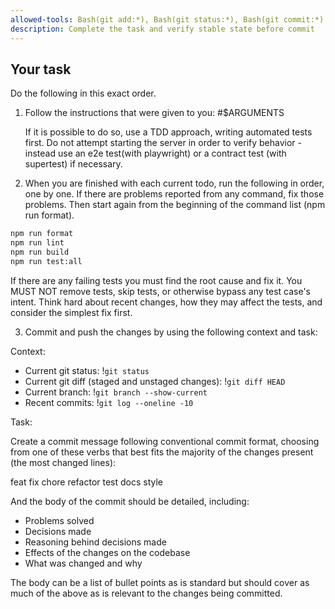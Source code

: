 ```yaml
---
allowed-tools: Bash(git add:*), Bash(git status:*), Bash(git commit:*)
description: Complete the task and verify stable state before commit
---
```


## Your task

Do the following in this exact order.

1. Follow the instructions that were given to you:
   #$ARGUMENTS

   If it is possible to do so, use a TDD approach, writing automated tests first.
   Do not attempt starting the server in order to verify behavior - instead use an e2e test(with playwright) or a contract test (with supertest) if necessary.

2. When you are finished with each current todo, run the following in order, one by one.
   If there are problems reported from any command, fix those problems.
   Then start again from the beginning of the command list (npm run format).

```bash
npm run format
npm run lint
npm run build
npm run test:all
```

If there are any failing tests you must find the root cause and fix it.
You MUST NOT remove tests, skip tests, or otherwise bypass any test case's intent.
Think hard about recent changes, how they may affect the tests, and consider the simplest fix first.

3. Commit and push the changes by using the following context and task:

Context:

- Current git status: !`git status`
- Current git diff (staged and unstaged changes): !`git diff HEAD`
- Current branch: !`git branch --show-current`
- Recent commits: !`git log --oneline -10`

Task:

Create a commit message following conventional commit format, choosing from one of these verbs that best fits the majority of the changes present (the most changed lines):

feat
fix
chore
refactor
test
docs
style

And the body of the commit should be detailed, including:

- Problems solved
- Decisions made
- Reasoning behind decisions made
- Effects of the changes on the codebase
- What was changed and why

The body can be a list of bullet points as is standard but should cover as much of the above as is relevant to the changes being committed.
